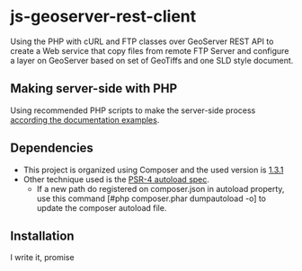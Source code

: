 # js-geoserver-rest-client
Using the PHP with cURL and FTP classes over GeoServer REST API to create a Web service that copy files from remote FTP Server and configure a layer on GeoServer based on set of GeoTiffs and one SLD style document.

## Making server-side with PHP
Using recommended PHP scripts to make the server-side process [according the documentation examples](http://docs.geoserver.org/2.8.x/en/user/rest/examples/php.html).

## Dependencies

- This project is organized using Composer and the used version is [1.3.1](https://getcomposer.org/download/1.3.1/composer.phar)
- Other technique used is the [PSR-4 autoload spec](http://www.php-fig.org/psr/psr-4/).
	- If a new path do registered on composer.json in autoload property, use this command [#php composer.phar dumpautoload -o] to update the composer autoload file.
	
## Installation

I write it, promise
